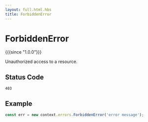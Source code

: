 ```yaml
---
layout: full.html.hbs
title: ForbiddenError
---
```


# ForbiddenError

{{{since "1.0.0"}}}

Unauthorized access to a resource.

## Status Code

`403`

## Example

```js
const err = new context.errors.ForbiddenError('error message');
```
